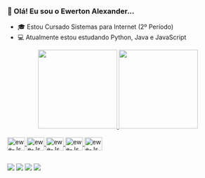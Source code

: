 ### 👋 Olá! Eu sou o Ewerton Alexander...

- 🎓 Estou Cursado Sistemas para Internet (2º Período)
- 💻 Atualmente estou estudando Python, Java e JavaScript


<div align="center">
  <a href="https://github.com/ewertonalex">
  <img height="180em" src="https://github-readme-stats.vercel.app/api?username=ewertonalex&show_icons=true&theme=dark&include_all_commits=true&count_private=true"/>
  <img height="180em" src="https://github-readme-stats.vercel.app/api/top-langs/?username=ewertonalex&layout=compact&langs_count=7&theme=dark"/>
</div>
  
  <div style="display: inline_block"><br>
    
  <img align="center" alt="ewe-Js" height="30" width="40" src="https://cdn.iconscout.com/icon/free/png-256/javascript-2752148-2284965.png">
    <img align="center" alt="ewe-Js" height="30" width="40" src="https://www.pngkit.com/png/full/70-701749_this-free-icons-png-design-of-python-language.png">
    <img align="center" alt="ewe-Js" height="30" width="40" src="https://cdn.iconscout.com/icon/free/png-256/java-60-1174953.png">
    <img align="center" alt="ewe-Js" height="30" width="40" src="https://cdn-icons-png.flaticon.com/512/1216/1216733.png">
    <img align="center" alt="ewe-Js" height="30" width="40" src="https://cdn-icons-png.flaticon.com/512/732/732190.png">
    
 </div>
  
 ##
  
  <div>
    
   <a href="https://api.whatsapp.com/send?phone=5583999402688&text=Olá, aqui é Ewerton! Essa é uma mensagem automática, mas fique tranquilo, jajá sua mensagem será respondida!" target="_blank"><img src="https://img.shields.io/badge/WhatsApp-25D366?style=for-the-badge&logo=whatsapp&logoColor=white"></a>
  <a href="https://instagram.com/ewertonalexander" target="_blank"><img src="https://img.shields.io/badge/Instagram-E4405F?style=for-the-badge&logo=instagram&logoColor=white"></a>
 	<a href="mailto:ewertonlgk20@gmail.com" target="_blank"><img src="https://img.shields.io/badge/Gmail-D14836?style=for-the-badge&logo=gmail&logoColor=white"></a>
    <a href="https://www.linkedin.com/in/ewerton-alexander-oliveira-batista-780869232/" target="_blank"><img src="https://img.shields.io/badge/LinkedIn-0077B5?style=for-the-badge&logo=linkedin&logoColor=white"></a>

    

</div>
